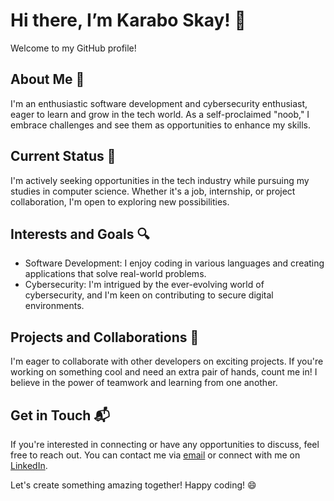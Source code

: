 # Hi there, I’m Karabo Skay! 👋

Welcome to my GitHub profile!

## About Me 👀

I'm an enthusiastic software development and cybersecurity enthusiast, eager to learn and grow in the tech world. As a self-proclaimed "noob," I embrace challenges and see them as opportunities to enhance my skills.

## Current Status 🌱

I'm actively seeking opportunities in the tech industry while pursuing my studies in computer science. Whether it's a job, internship, or project collaboration, I'm open to exploring new possibilities.

## Interests and Goals 🔍

- Software Development: I enjoy coding in various languages and creating applications that solve real-world problems.
- Cybersecurity: I'm intrigued by the ever-evolving world of cybersecurity, and I'm keen on contributing to secure digital environments.

## Projects and Collaborations 💞️

I'm eager to collaborate with other developers on exciting projects. If you're working on something cool and need an extra pair of hands, count me in! I believe in the power of teamwork and learning from one another.

## Get in Touch 📬

If you're interested in connecting or have any opportunities to discuss, feel free to reach out. You can contact me via [email](khmolefe31@gmail.com) or connect with me on [LinkedIn](https://www.linkedin.com/in/karabo-molefe-aa1617228/).

Let's create something amazing together! Happy coding! 😄
